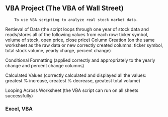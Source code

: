 ## VBA Project (The VBA of Wall Street)
        To use VBA scripting to analyze real stock market data.

Rertieval of Data (the script loops through one year of stock data and reads/stores all of the following values from each row: ticker symbol, volume of stock, open price, close price)
Column Creation (on the same worksheet as the raw data or new correctly created columns: ticker symbol, total stock volume, yearly charge, percent change)

Conditional Formatting (applied correctly and appropriately to the yearly change and percent change columns)

Calculated Values (correctly calculated and displayed all the values: greatest % increase, createst % decrease, greatest total volume)

Looping Across Worksheet (the VBA script can run on all sheets successfully)


### Excel, VBA 

        
       
